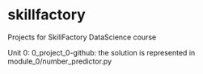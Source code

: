 # skillfactory
Projects for SkillFactory DataScience course

Unit 0: 0_project_0-github:
    the solution is represented in module_0/number_predictor.py